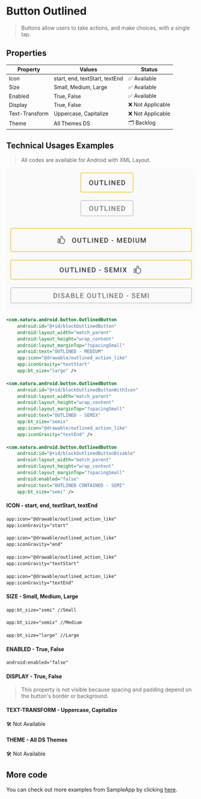 # Button Outlined

> Buttons allow users to take actions, and make choices, with a single tap.



## Properties

| Property       | Values                    | Status             |
| -------------- | ------------------------- | ------------------ |
| Icon           | start, end, textStart, textEnd         | ✅  Available      |
| Size           | Small, Medium, Large      | ✅  Available      |
| Enabled        | True, False               | ✅  Available      |
| Display        | True, False               | ❌  Not Applicable |
| Text-Transform | Uppercase, Capitalize     | ❌  Not Applicable  |
| Theme          | All Themes DS             | 🗂️  Backlog  |


## Technical Usages Examples

> All codes are available for Android with XML Layout.

![](./images/button_outlined.png)

``` xml
<com.natura.android.button.OutlinedButton
    android:id="@+id/blockOutlinedButton"
    android:layout_width="match_parent"
    android:layout_height="wrap_content"
    android:layout_marginTop="?spacingSmall"
    android:text="OUTLINED - MEDIUM"
    app:icon="@drawable/outlined_action_like"
    app:iconGravity="textStart"
    app:bt_size="large" />

<com.natura.android.button.OutlinedButton
    android:id="@+id/blockOutlinedButtonWithIcon"
    android:layout_width="match_parent"
    android:layout_height="wrap_content"
    android:layout_marginTop="?spacingSmall"
    android:text="OUTLINED - SEMIX"
    app:bt_size="semix"
    app:icon="@drawable/outlined_action_like"
    app:iconGravity="textEnd" />

<com.natura.android.button.OutlinedButton
    android:id="@+id/blockOutlinedButtonDisable"
    android:layout_width="match_parent"
    android:layout_height="wrap_content"
    android:layout_marginTop="?spacingSmall"
    android:enabled="false"
    android:text="OUTLINED CONTAINED - SEMI"
    app:bt_size="semi" />
```


#### ICON - start, end, textStart, textEnd


``` xml
app:icon="@drawable/outlined_action_like"
app:iconGravity="start"

app:icon="@drawable/outlined_action_like"
app:iconGravity="end"

app:icon="@drawable/outlined_action_like"
app:iconGravity="textStart"

app:icon="@drawable/outlined_action_like"
app:iconGravity="textEnd"

```


#### SIZE - Small, Medium, Large

``` xml
app:bt_size="semi" //Small

app:bt_size="semix" //Medium

app:bt_size="large" //Large
```


#### ENABLED - True, False

``` xml
android:enabled="false"
```


#### DISPLAY - True, False

> This property is not visible because spacing and padding depend on the button's border or background.



#### TEXT-TRANSFORM - Uppercase, Capitalize

🛠️ Not Available 



#### THEME - All DS Themes

🛠️ Not Available 


## More code
You can check out more examples from SampleApp by clicking [here](https://github.com/natura-cosmeticos/natds-android/tree/master/sample/src/main/res/layout/activity_button.xml).

